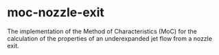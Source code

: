 # moc-nozzle-exit
The implementation of the Method of Characteristics (MoC) for the calculation of the properties of an underexpanded jet flow from a nozzle exit.
